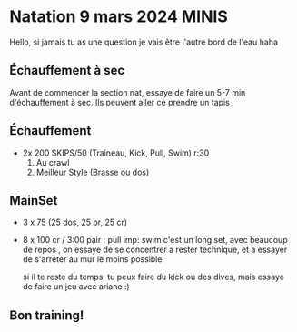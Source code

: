 # Natation 9 mars 2024 MINIS
Hello, si jamais tu as une question je vais être l'autre bord de l'eau haha
## Échauffement à sec 
Avant de commencer la section nat, essaye de faire un 5-7 min d'échauffement à sec. Ils peuvent aller ce prendre un tapis
## Échauffement

*  2x 200 SKIPS/50 (Traineau, Kick, Pull, Swim) r:30
    1. Au crawl
    2. Meilleur Style (Brasse ou dos)

## MainSet

* 3 x 75 (25 dos, 25 br, 25 cr)
* 8 x 100 cr / 3:00
    pair : pull imp: swim
  c'est un long set, avec beaucoup de repos , on essaye de se concentrer a rester technique, et a essayer de s'arreter au mur le moins possible

  si il te reste du temps, tu peux faire du kick ou des dives, mais essaye de faire un jeu avec ariane :)

## Bon training!
